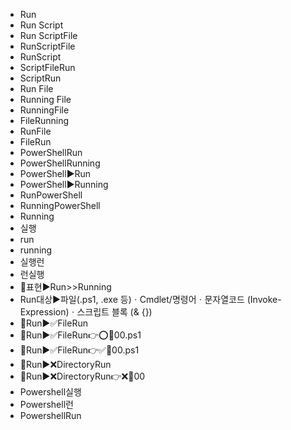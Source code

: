 - Run
- Run Script
- Run ScriptFile
- RunScriptFile
- RunScript
- ScriptFileRun
- ScriptRun
- Run File
- Running File
- RunningFile
- FileRunning
- RunFile
- FileRun
- PowerShellRun
- PowerShellRunning
- PowerShell▶️Run
- PowerShell▶️Running
- RunPowerShell
- RunningPowerShell
- Running
- 실행
- run
- running
- 실행런
- 런실행
- 📌표현▶️Run>>Running
- Run대상▶️파일(.ps1, .exe 등)ㆍCmdlet/명령어ㆍ문자열코드 (Invoke-Expression)ㆍ스크립트 블록 (& {})
- 📌Run▶️✅FileRun
- 📌Run▶️✅FileRun👉⭕📄00.ps1
- 📌Run▶️✅FileRun👉✅📄00.ps1
- 📌Run▶️❌DirectoryRun
- 📌Run▶️❌DirectoryRun👉❌📁00
- Powershell실행
- Powershell런
- PowershellRun